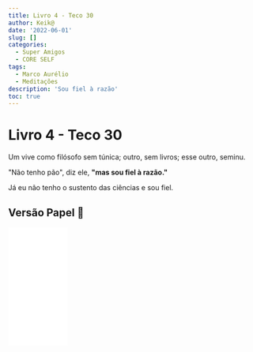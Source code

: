 ```yaml
---
title: Livro 4 - Teco 30
author: Keik@
date: '2022-06-01'
slug: []
categories:
  - Super Amigos
  - CORE SELF
tags:
  - Marco Aurélio
  - Meditações
description: 'Sou fiel à razão'
toc: true
---
```


# Livro 4 - Teco 30


Um vive como filósofo sem túnica; outro, sem livros; esse outro, seminu. 

"Não tenho pão", diz ele, **"mas sou fiel à razão."**

Já eu não tenho o sustento das ciências e sou fiel.

## Versão Papel :book:
<iframe style="width:120px;height:240px;" marginwidth="0" marginheight="0" scrolling="no" frameborder="0" src="//ws-na.amazon-adsystem.com/widgets/q?ServiceVersion=20070822&OneJS=1&Operation=GetAdHtml&MarketPlace=BR&source=ss&ref=as_ss_li_til&ad_type=product_link&tracking_id=mundodekeika-20&language=pt_BR&marketplace=amazon&region=BR&placement=B092FVY4BB&asins=B092FVY4BB&linkId=37c5ec14221f61f811029aa88b520891&show_border=true&link_opens_in_new_window=true"></iframe>